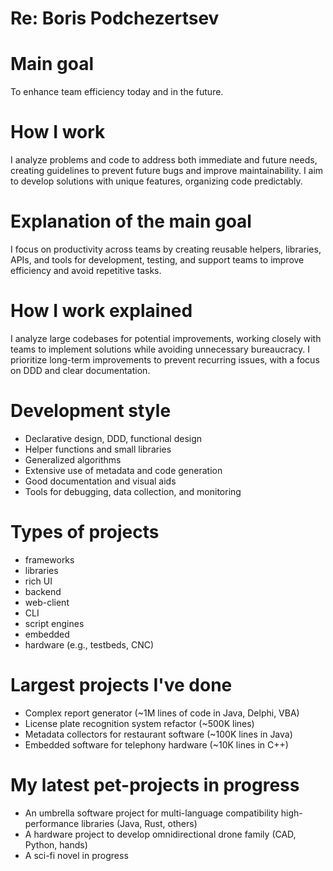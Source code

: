 # Re: Boris Podchezertsev

# Main goal
To enhance team efficiency today and in the future.

# How I work
I analyze problems and code to address both immediate and future needs, creating guidelines to prevent future bugs and improve maintainability. I aim to develop solutions with unique features, organizing code predictably.

# Explanation of the main goal
I focus on productivity across teams by creating reusable helpers, libraries, APIs, and tools for development, testing, and support teams to improve efficiency and avoid repetitive tasks.

# How I work explained
I analyze large codebases for potential improvements, working closely with teams to implement solutions while avoiding unnecessary bureaucracy. I prioritize long-term improvements to prevent recurring issues, with a focus on DDD and clear documentation.

# Development style
- Declarative design, DDD, functional design
- Helper functions and small libraries
- Generalized algorithms
- Extensive use of metadata and code generation
- Good documentation and visual aids
- Tools for debugging, data collection, and monitoring

# Types of projects
- frameworks
- libraries
- rich UI
- backend
- web-client
- CLI
- script engines
- embedded
- hardware (e.g., testbeds, CNC)

# Largest projects I've done
- Complex report generator (~1M lines of code in Java, Delphi, VBA)
- License plate recognition system refactor (~500K lines)
- Metadata collectors for restaurant software (~100K lines in Java)
- Embedded software for telephony hardware (~10K lines in C++)

# My latest pet-projects in progress
- An umbrella software project for multi-language compatibility high-performance libraries (Java, Rust, others)
- A hardware project to develop omnidirectional drone family (CAD, Python, hands)
- A sci-fi novel in progress